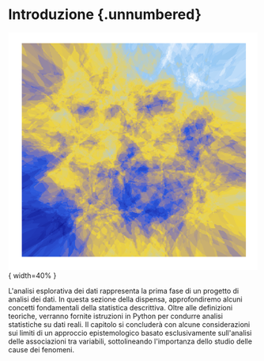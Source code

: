 # Introduzione {.unnumbered}

![](../../figures/art_3.png){ width=40% }

L'analisi esplorativa dei dati rappresenta la prima fase di un progetto di analisi dei dati. In questa sezione della dispensa, approfondiremo alcuni concetti fondamentali della statistica descrittiva. Oltre alle definizioni teoriche, verranno fornite istruzioni in Python per condurre analisi statistiche su dati reali. Il capitolo si concluderà con alcune considerazioni sui limiti di un approccio epistemologico basato esclusivamente sull'analisi delle associazioni tra variabili, sottolineando l'importanza dello studio delle cause dei fenomeni.
